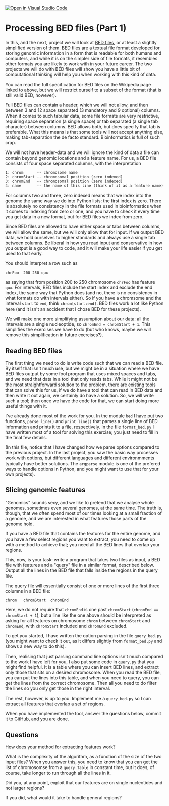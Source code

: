 [![Open in Visual Studio Code](https://classroom.github.com/assets/open-in-vscode-c66648af7eb3fe8bc4f294546bfd86ef473780cde1dea487d3c4ff354943c9ae.svg)](https://classroom.github.com/online_ide?assignment_repo_id=8749689&assignment_repo_type=AssignmentRepo)
# Processing BED files (Part 1)

In this, and the next, project we will look at [BED files](https://en.wikipedia.org/wiki/BED_(file_format)), or at least a slightly simplified version of them. BED files are a textual file format developed for storing genomic information in a form that is readable for both humans and computers, and while it is on the simpler side of file formats, it resembles other formats you are likely to work with in your future career. The two projects we will do with BED files will show you have a little bit of computational thinking will help you when working with this kind of data.

You can read the full specification for BED files on the Wikipedia page linked to above, but we will restrict ourself to a subset of the format (that is still valid BED, however).

Full BED files can contain a header, which we will not allow, and then between 3 and 12 space separated (3 mandatory and 9 optional) columns. When it comes to such tabular data, some file formats are very restrictive, requiring space separation (a single space) or tab separated (a single tab character) between columns. BED allows both, but does specify that tab is preferable. What this means is that some tools will not accept anything else, making tab-separation the de facto standard. Bioinformatics is full of such crap. 

We will not have header-data and we will ignore the kind of data a file can contain beyond genomic locations and a feature name. For us, a BED file consists of four space separated columns, with the interpretation

```
1: chrom      -- chromosome name
2: chromStart -- chromosomal position (zero indexed)
3: chromEnd   -- chromosomal position (zero indexed)
4: name       -- the name of this line (think of it as a feature name)
```

For columns two and three, zero indexed means that we index into the genome the same way we do into Python lists: the first index is zero. There is absolutely no consistency in the file formats used in bioinformatics when it comes to indexing from zero or one, and you have to check it every time you get data in a new format, but for BED files we index from zero.

Since BED files are allowed to have either space or tabs between columns, we will allow the same, but we will only allow that for input. If we output BED data, we hold ourselves to higher standards and always use a single tab between columns. Be liberal in how you read input and conservative in how you output is a good way to code, and it will make your life easier if you get used to that early.

You should interpret a row such as

```
chrFoo  200 250 qux
```

as saying that from position 200 to 250 chromosome `chrFoo` has feature `qux`. For intervals, BED files include the start index and exclude the end index, the same way that Python does (and no, there is no consistency in what formats do with intervals either). So if you have a chromsome and the interval `start` to `end`, think `chrom[start:end]`. BED files work a lot like Python here (and it isn't an accident that I chose BED for these projects).

We will make one more simplifying assumption about our data: all the intervals are a single nucleoptide, so `chromEnd = chromStart + 1`. This simplifies the exercises we have to do (but who knows, maybe we will remove this simplification in future exercises?).

## Reading BED files

The first thing we need to do is write code such that we can read a BED file. By itself that isn't much use, but we might be in a situation where we have BED files output by some fool program that uses mixed spaces and tabs, and we need that data in a tool that only reads tabs. While it might not be the most straightforward solution to the problem, there are existing tools that can solve this for us, if we do have a tool that can read in BED data and then write it out again, we certainly do have a solution. So, we will write such a tool; then once we have the code for that, we can start doing more useful things with it.

I've already done most of the work for you. In the module `bed` I have put two functions, `parse_line()` and `print_line()` that parses a single line of BED information and prints it to a file, respectively. In the file `format_bed.py` I have written most of a tool for solving this exercise; you just need to fill in the final few details.

(In this file, notice that I have changed how we parse options compared to the previous project. In the last project, you saw the basic way processes work with options, but different languages and different environmments typically have better solutions. The `argparse` module is one of the prefered ways to handle options in Python, and you might want to use that for your own projects).

## Slicing genomic features

"Genomics" sounds sexy, and we like to pretend that we analyse whole genomes, sometimes even several genomes, at the same time. The truth is, though, that we often spend most of our times looking at a small fraction of a genome, and we are interested in what features those parts of the genome hold.

If you have a BED file that contains the features for the entire genome, and you have a few select regions you want to extract, you need to come up with a method to achieve that; you need all the BED lines that overlap your regions.

This, now, is your task: write a program that takes two files as input, a BED file with features and a "query" file in a similar format, described below. Output all the lines in the BED file that falls inside the regions in the query file.

The query file will essentially consist of one or more lines of the first three columns in a BED file:

```
chrom   chromStart  chromEnd
```

Here, we do not require that `chromEnd` is one past `chromStart` (`chromEnd == chromStart + 1`), but a line like the one above should be interpreted as asking for all features on chromosome `chrom` between `chromStart` and `chromEnd`, with `chromStart` included and `chromEnd` excluded.

To get you started, I have written the option parsing in the file `query_bed.py` (you might want to check it out, as it differs slightly from `format_bed.py` and shows a new way to do this). 

Then, realising that just parsing command line options isn't much compared to the work I have left for you, I also put some code in `query.py` that you might find helpful. It is a table where you can insert BED lines, and extract only those that sits on a desired chromosome. When you read the BED file, you can put the lines into this table, and when you need to query, you can get the lines from the correct chromosome. Then all you need to do filter the lines so you only get those in the right interval.

The rest, however, is up to you. Implement me a `query_bed.py` so I can extract all features that overlap a set of regions.

When you have implemented the tool, answer the questions below, commit it to GitHub, and you are done.

## Questions

How does your method for extracting features work?

What is the complexity of the algorithm, as a function of the size of the two input files? When you answer this, you need to know that you can get the list of chromosomse from a `query.Table` in constant time, but it does, of course, take longer to run through all the lines in it.

Did you, at any point, exploit that our features are on single nucleotides and not larger regions?

If you did, what would it take to handle general regions?
